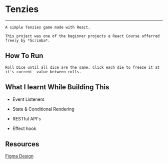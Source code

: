 
# Tenzies
---
    A simple Tenzies game made with React. 

    This project was one of the beginner projects a React Course offerred freely by *Scrimba*. 

## How To Run
    Roll Dice until all dice are the same. Click each die to freeze it at it's current  value between rolls. 
## What I learnt While Building This

- Event Listeners 

- State & Conditional Rendering
- RESTful API's
- Effect hook


## Resources

[Figma Design](https://www.figma.com/file/FqsxRUhAaXM4ezddQK0CdR/Untitled?node-id=0%3A1 )




